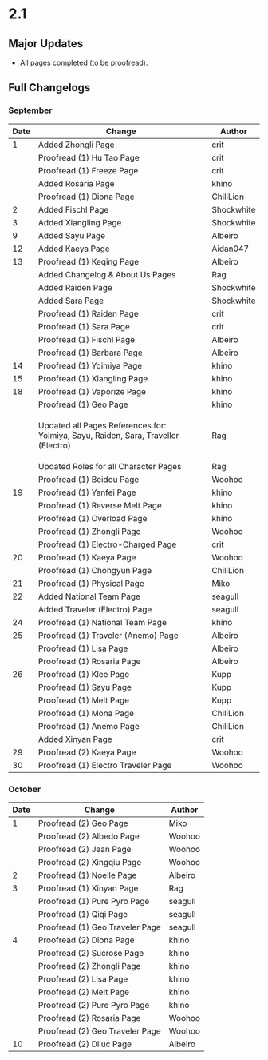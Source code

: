 # 2.1

## Major Updates

* All pages completed (to be proofread).

## Full Changelogs

### September

| Date | Change                                                                                       | Author     |
| ---- | -------------------------------------------------------------------------------------------- | ---------- |
| 1    | Added Zhongli Page                                                                           | crit       |
|      | Proofread (1) Hu Tao Page                                                                    | crit       |
|      | Proofread (1) Freeze Page                                                                    | crit       |
|      | Added Rosaria Page                                                                           | khino      |
|      | Proofread (1) Diona Page                                                                     | ChiliLion  |
| 2    | Added Fischl Page                                                                            | Shockwhite |
| 3    | Added Xiangling Page                                                                         | Shockwhite |
| 9    | Added Sayu Page                                                                              | Albeiro    |
| 12   | Added Kaeya Page                                                                             | Aidan047   |
| 13   | Proofread (1) Keqing Page                                                                    | Albeiro    |
|      | Added Changelog & About Us Pages                                                             | Rag        |
|      | Added Raiden Page                                                                            | Shockwhite |
|      | Added Sara Page                                                                              | Shockwhite |
|      | Proofread (1) Raiden Page                                                                    | crit       |
|      | Proofread (1) Sara Page                                                                      | crit       |
|      | Proofread (1) Fischl Page                                                                    | Albeiro    |
|      | Proofread (1) Barbara Page                                                                   | Albeiro    |
| 14   | Proofread (1) Yoimiya Page                                                                   | khino      |
| 15   | Proofread (1) Xiangling Page                                                                 | khino      |
| 18   | Proofread (1) Vaporize Page                                                                  | khino      |
|      | Proofread (1) Geo Page                                                                       | khino      |
|      | <p>Updated all Pages References for:<br>Yoimiya, Sayu, Raiden, Sara, Traveller (Electro)</p> | Rag        |
|      | Updated Roles for all Character Pages                                                        | Rag        |
|      | Proofread (1) Beidou Page                                                                    | Woohoo     |
| 19   | Proofread (1) Yanfei Page                                                                    | khino      |
|      | Proofread (1) Reverse Melt Page                                                              | khino      |
|      | Proofread (1) Overload Page                                                                  | khino      |
|      | Proofread (1) Zhongli Page                                                                   | Woohoo     |
|      | Proofread (1) Electro-Charged Page                                                           | crit       |
| 20   | Proofread (1) Kaeya Page                                                                     | Woohoo     |
|      | Proofread (1) Chongyun Page                                                                  | ChiliLion  |
| 21   | Proofread (1) Physical Page                                                                  | Miko       |
| 22   | Added National Team Page                                                                     | seagull    |
|      | Added Traveler (Electro) Page                                                                | seagull    |
| 24   | Proofread (1) National Team Page                                                             | khino      |
| 25   | Proofread (1) Traveler (Anemo) Page                                                          | Albeiro    |
|      | Proofread (1) Lisa Page                                                                      | Albeiro    |
|      | Proofread (1) Rosaria Page                                                                   | Albeiro    |
| 26   | Proofread (1) Klee Page                                                                      | Kupp       |
|      | Proofread (1) Sayu Page                                                                      | Kupp       |
|      | Proofread (1) Melt Page                                                                      | Kupp       |
|      | Proofread (1) Mona Page                                                                      | ChiliLion  |
|      | Proofread (1) Anemo Page                                                                     | ChiliLion  |
|      | Added Xinyan Page                                                                            | crit       |
| 29   | Proofread (2) Kaeya Page                                                                     | Woohoo     |
| 30   | Proofread (1) Electro Traveler Page                                                          | Woohoo     |

### October

| Date | Change                          | Author  |
| ---- | ------------------------------- | ------- |
| 1    | Proofread (2) Geo Page          | Miko    |
|      | Proofread (2) Albedo Page       | Woohoo  |
|      | Proofread (2) Jean Page         | Woohoo  |
|      | Proofread (2) Xingqiu Page      | Woohoo  |
| 2    | Proofread (1) Noelle Page       | Albeiro |
| 3    | Proofread (1) Xinyan Page       | Rag     |
|      | Proofread (1) Pure Pyro Page    | seagull |
|      | Proofread (1) Qiqi Page         | seagull |
|      | Proofread (1) Geo Traveler Page | seagull |
| 4    | Proofread (2) Diona Page        | khino   |
|      | Proofread (2) Sucrose Page      | khino   |
|      | Proofread (2) Zhongli Page      | khino   |
|      | Proofread (2) Lisa Page         | khino   |
|      | Proofread (2) Melt Page         | khino   |
|      | Proofread (2) Pure Pyro Page    | khino   |
|      | Proofread (2) Rosaria Page      | Woohoo  |
|      | Proofread (2) Geo Traveler Page | Woohoo  |
| 10   | Proofread (2) Diluc Page        | Albeiro |
